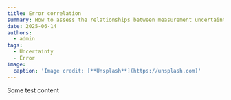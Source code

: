 ```yaml
---
title: Error correlation
summary: How to assess the relationships between measurement uncertainties?
date: 2025-06-14
authors:
  - admin
tags:
  - Uncertainty
  - Error
image:
  caption: 'Image credit: [**Unsplash**](https://unsplash.com)'
---
```


Some test content
